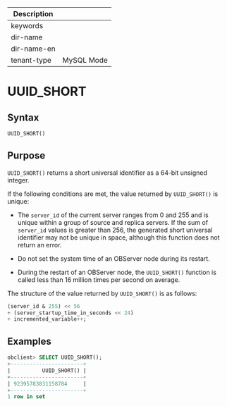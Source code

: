 | Description   |                 |
|---------------|-----------------|
| keywords      |                 |
| dir-name      |                 |
| dir-name-en   |                 |
| tenant-type   | MySQL Mode      |

# UUID_SHORT

## Syntax

```sql
UUID_SHORT()
```

## Purpose

`UUID_SHORT()` returns a short universal identifier as a 64-bit unsigned integer.

If the following conditions are met, the value returned by `UUID_SHORT()` is unique:

* The `server_id` of the current server ranges from 0 and 255 and is unique within a group of source and replica servers. If the sum of `server_id` values is greater than 256, the generated short universal identifier may not be unique in space, although this function does not return an error.

* Do not set the system time of an OBServer node during its restart.

* During the restart of an OBServer node, the `UUID_SHORT()` function is called less than 16 million times per second on average.

The structure of the value returned by `UUID_SHORT()` is as follows:

```sql
(server_id & 255) << 56
+ (server_startup_time_in_seconds << 24)
+ incremented_variable++;
```

## Examples

```sql
obclient> SELECT UUID_SHORT();
+-----------------------+
|          UUID_SHORT() |
+-----------------------+
| 92395783831158784     |
+-----------------------+
1 row in set
```
